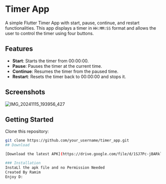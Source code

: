 # Timer App

A simple Flutter Timer App with start, pause, continue, and restart functionalities. This app displays a timer in `HH:MM:SS` format and allows the user to control the timer using four buttons.

## Features

- **Start**: Starts the timer from 00:00:00.
- **Pause**: Pauses the timer at the current time.
- **Continue**: Resumes the timer from the paused time.
- **Restart**: Resets the timer back to 00:00:00 and stops it.

## Screenshots
![IMG_20241115_193956_427](https://github.com/user-attachments/assets/6d6e1644-6fb0-4fb8-8df9-88337b287730)



## Getting Started
Clone this repository:
   ```bash
   git clone https://github.com/your_username/timer_app.git
## Download

[Download the latest APK](https://drive.google.com/file/d/1SJ7Pc-jBARkl4GqGzPqui_U7iHO2Btpk/view?usp=drive_link)

### Installation
InstaLl the apk file and no Permission Needed
Created By Ramim
Enjoy D:
